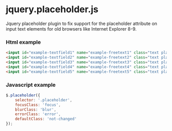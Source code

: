 jquery.placeholder.js
=====================

Jquery placeholder plugin to fix support for the placeholder attribute on input text elements for old browsers like Internet Explorer 8-9.

### Html example
```html
<input id="example-textfield1" name="example-freetext1" class="text placeholder not-changed" type="text" value="My default value here" /> <br />
<input id="example-textfield2" name="example-freetext2" class="text placeholder not-changed" type="text" value="Another default value here" /> <br />
<input id="example-textfield3" name="example-freetext3" class="text placeholder not-changed" type="text" value="Here too..." /> <br />
<input id="example-textfield4" name="example-freetext4" class="text placeholder not-changed" type="text" value="And here..." /> <br />
<input id="example-textfield5" name="example-freetext5" class="text placeholder not-changed" type="text" value="Well, you get it..." />
```

### Javascript example 
```javascript
$.placeholder({
	selector: '.placeholder',
	focusClass: 'focus',
	blurClass: 'blur',
	errorClass: 'error',
	defaultClass: 'not-changed'
});
```
